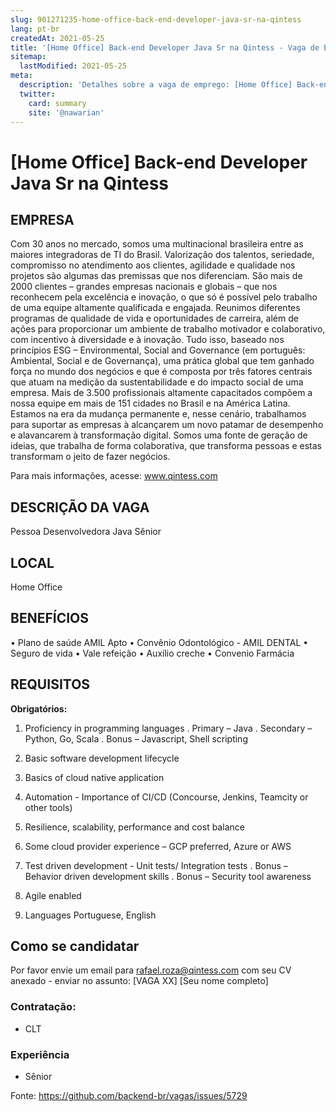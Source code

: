 ```yaml
---
slug: 901271235-home-office-back-end-developer-java-sr-na-qintess
lang: pt-br
createdAt: 2021-05-25
title: '[Home Office] Back-end Developer Java Sr na Qintess - Vaga de Emprego'
sitemap:
  lastModified: 2021-05-25
meta:
  description: 'Detalhes sobre a vaga de emprego: [Home Office] Back-end Developer Java Sr na Qintess'
  twitter:
    card: summary
    site: '@nawarian'
---
```


# [Home Office] Back-end Developer Java Sr na Qintess

## EMPRESA
Com 30 anos no mercado, somos uma multinacional brasileira entre as maiores integradoras de TI do Brasil.
Valorização dos talentos, seriedade, compromisso no atendimento aos clientes, agilidade e qualidade nos projetos são algumas das premissas que nos diferenciam.
São mais de 2000 clientes – grandes empresas nacionais e globais – que nos reconhecem pela excelência e inovação, o que só é possível pelo trabalho de uma equipe altamente qualificada e engajada. Reunimos diferentes programas de qualidade de vida e oportunidades de carreira, além de ações para proporcionar um ambiente de trabalho motivador e colaborativo, com incentivo à diversidade e à inovação. Tudo isso, baseado nos princípios ESG – Environmental, Social and Governance (em português: Ambiental, Social e de Governança), uma prática global que tem ganhado força no mundo dos negócios e que é composta por três fatores centrais que atuam na medição da sustentabilidade e do impacto social de uma empresa.
Mais de 3.500 profissionais altamente capacitados compõem a nossa equipe em mais de 151 cidades no Brasil e na América Latina. Estamos na era da mudança permanente e, nesse cenário, trabalhamos para suportar as empresas à alcançarem um novo patamar de desempenho e alavancarem à transformação digital.
Somos uma fonte de geração de ideias, que trabalha de forma colaborativa, que transforma pessoas e estas transformam o jeito de fazer negócios.

Para mais informações, acesse: www.qintess.com
 

## DESCRIÇÃO DA VAGA
Pessoa Desenvolvedora Java Sênior

 
## LOCAL
Home Office


## BENEFÍCIOS

•    Plano de saúde AMIL Apto
•    Convênio Odontológico - AMIL DENTAL
•    Seguro de vida
•    Vale refeição
•    Auxílio creche
•    Convenio Farmácia


## REQUISITOS
 
**Obrigatórios:**
1. Proficiency in programming languages
	. Primary – Java
	. Secondary – Python, Go, Scala
	. Bonus – Javascript, Shell scripting

2. Basic software development lifecycle
3. Basics of cloud native application
4. Automation - Importance of CI/CD (Concourse, Jenkins, Teamcity or other tools)
5. Resilience, scalability, performance and cost balance
6. Some cloud provider experience – GCP preferred, Azure or AWS
7. Test driven development - Unit tests/ Integration tests
	. Bonus – Behavior driven development skills
	. Bonus – Security tool awareness
8. Agile enabled
9. Languages Portuguese, English



## Como se candidatar

Por favor envie um email para rafael.roza@qintess.com com seu CV anexado - enviar no assunto: [VAGA XX] [Seu nome completo]


### Contratação:
- CLT
 

### Experiência
- Sênior

Fonte: https://github.com/backend-br/vagas/issues/5729